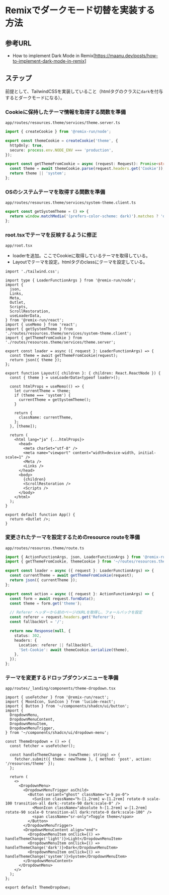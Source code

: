 # Remixでダークモード切替を実装する方法

## 参考URL

- How to implement Dark Mode in Remix[https://maanu.dev/posts/how-to-implement-dark-mode-in-remix]

## ステップ

前提として、TailwindCSSを実装していること（htmlタグのクラスに`dark`を付与するとダークモードになる）。  

### Cookieに保持したテーマ情報を取得する関数を準備

`app/routes/resources.theme/services/theme.server.ts`

```ts
import { createCookie } from '@remix-run/node';

export const themeCookie = createCookie('theme', {
  httpOnly: true,
  secure: process.env.NODE_ENV === 'production',
});

export const getThemeFromCookie = async (request: Request): Promise<string> => {
  const theme = await themeCookie.parse(request.headers.get('Cookie'));
  return theme || 'system';
};
```

### OSのシステムテーマを取得する関数を準備

`app/routes/resources.theme/services/system-theme.client.ts`

```ts
export const getSystemTheme = () => {
  return window.matchMedia('(prefers-color-scheme: dark)').matches ? 'dark' : 'light';
};
```

### root.tsxでテーマを反映するように修正

`app/root.tsx`

- loaderを追加。ここでCookieに取得しているテーマを取得している。
- Layoutでテーマを設定。htmlタグのclassにテーマを設定している。

```tsx
import './tailwind.css';

import type { LoaderFunctionArgs } from '@remix-run/node';
import {
  json,
  Links,
  Meta,
  Outlet,
  Scripts,
  ScrollRestoration,
  useLoaderData,
} from '@remix-run/react';
import { useMemo } from 'react';
import { getSystemTheme } from './routes/resources.theme/services/system-theme.client';
import { getThemeFromCookie } from './routes/resources.theme/services/theme.server';

export const loader = async ({ request }: LoaderFunctionArgs) => {
  const theme = await getThemeFromCookie(request);
  return json({ theme });
};

export function Layout({ children }: { children: React.ReactNode }) {
  const { theme } = useLoaderData<typeof loader>();

  const htmlProps = useMemo(() => {
    let currentTheme = theme;
    if (theme === 'system') {
      currentTheme = getSystemTheme();
    }

    return {
      className: currentTheme,
    };
  }, [theme]);

  return (
    <html lang="ja" {...htmlProps}>
      <head>
        <meta charSet="utf-8" />
        <meta name="viewport" content="width=device-width, initial-scale=1" />
        <Meta />
        <Links />
      </head>
      <body>
        {children}
        <ScrollRestoration />
        <Scripts />
      </body>
    </html>
  );
}

export default function App() {
  return <Outlet />;
}
```

### 変更されたテーマを設定するためのresource routeを準備

`app/routes/resources.theme/route.ts`

```ts
import { ActionFunctionArgs, json, LoaderFunctionArgs } from '@remix-run/node';
import { getThemeFromCookie, themeCookie } from '~/routes/resources.theme/services/theme.server';

export const loader = async ({ request }: LoaderFunctionArgs) => {
  const currentTheme = await getThemeFromCookie(request);
  return json({ currentTheme });
};

export const action = async ({ request }: ActionFunctionArgs) => {
  const form = await request.formData();
  const theme = form.get('theme');

  // Referer ヘッダーから前のページのURLを取得し、フォールバックを設定
  const referer = request.headers.get('Referer');
  const fallbackUrl = '/';

  return new Response(null, {
    status: 302,
    headers: {
      Location: referer || fallbackUrl,
      'Set-Cookie': await themeCookie.serialize(theme),
    },
  });
};
```

### テーマを変更するドロップダウンメニューを準備

`app/routes/_landing/components/theme-dropdown.tsx`

```tsx
import { useFetcher } from '@remix-run/react';
import { MoonIcon, SunIcon } from 'lucide-react';
import { Button } from '~/components/shadcn/ui/button';
import {
  DropdownMenu,
  DropdownMenuContent,
  DropdownMenuItem,
  DropdownMenuTrigger,
} from '~/components/shadcn/ui/dropdown-menu';

const ThemeDropdown = () => {
  const fetcher = useFetcher();

  const handleThemeChange = (newTheme: string) => {
    fetcher.submit({ theme: newTheme }, { method: 'post', action: '/resources/theme' });
  };

  return (
    <>
      <DropdownMenu>
        <DropdownMenuTrigger asChild>
          <Button variant="ghost" className="w-9 px-0">
            <SunIcon className="h-[1.2rem] w-[1.2rem] rotate-0 scale-100 transition-all dark:-rotate-90 dark:scale-0" />
            <MoonIcon className="absolute h-[1.2rem] w-[1.2rem] rotate-90 scale-0 transition-all dark:rotate-0 dark:scale-100" />
            <span className="sr-only">Toggle theme</span>
          </Button>
        </DropdownMenuTrigger>
        <DropdownMenuContent align="end">
          <DropdownMenuItem onClick={() => handleThemeChange('light')}>Light</DropdownMenuItem>
          <DropdownMenuItem onClick={() => handleThemeChange('dark')}>Dark</DropdownMenuItem>
          <DropdownMenuItem onClick={() => handleThemeChange('system')}>System</DropdownMenuItem>
        </DropdownMenuContent>
      </DropdownMenu>
    </>
  );
};

export default ThemeDropdown;
```
